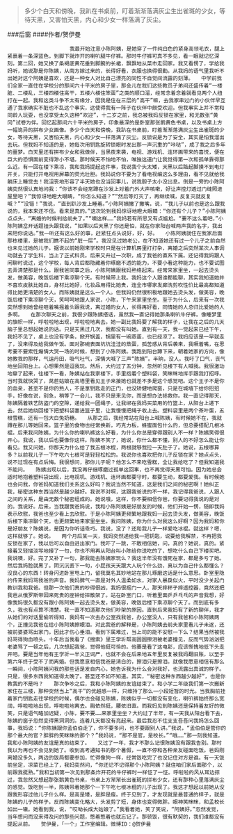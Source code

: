 > 多少个白天和傍晚，我趴在书桌前，盯着渐渐落满灰尘生出雀斑的少女，等待天黑，又害怕天黑，内心和少女一样落满了灰尘。

###后窗
####作者/贺伊曼

						我最开始注意小陈阿姨，是她穿了一件纯白色的紧身高领毛衣，腿上紧裹着一条深蓝色，到脚下就炸开的喇叭腿牛仔裤。那时牛仔裤可真不多见，看一眼就记忆深刻。第二回，她又换了条褐底黄花垂到脚腕的长裙，飘飘地从菜市走回家。我又看愣了，学给我妈听，她说那是你陈姨，从南方嫁过来的，长得好看，衣服也换得很勤。从我妈的语气里我听不出她对这个阿姨是喜欢，还是一种女人对比自己漂亮的同性不自觉间流露的刻薄。　　中学前我们全家一直住在学校分的那间六十平米的房子里，那会儿在我们这些教员子弟间还盛传着“一楼脏、二楼乱，三楼四楼住高干，五楼六楼住笨蛋”之类的顺口溜，经常念着念着就看见两个人扭打在一起。我和这类斗争不太有缘分，因我是住在三层的“高干”嘛，去我家串过门的小伙伴早互通了我家确实不脏也不乱这个事实，这使得我有一阵子在伙伴中颇受欢迎。但我事实上并不常和同龄人玩耍，也没享受太久这种“欢迎”，十二岁之前，我总被我妈反锁在家里，和无数张“黄冈”试卷为伴。回忆起那间六十平米的房子，印象最深的是卧室那张鹅黄色书桌，以及书桌上方一幅诡异的拼布少女画像。多少个白天和傍晚，我趴在书桌前，盯着渐渐落满灰尘生出雀斑的少女，等待天黑，又害怕天黑，内心和少女一样落满了灰尘。反锁说是为了安全，其实是怕我溜出去玩。但我妈不知道的是，她每次用钥匙旋转锁眼时发出那一声沉重的“咔哒”，成了我之后多年的噩梦。白天里还有拼布少女和我做伴，当黑夜来袭，电视、游戏机、连环画带来的喜悦，便在巨大的恐惧面前变得渺小不堪。那时候天不怕地不怕，唯独这道门让我觉得第一次和孤单靠得那么近。有一回在楼下乘凉，我和我妈提起这件事，我说我个头太矮，天黑以后踮起脚摸不到电灯开关，只能打开电视用屏幕的荧光壮胆。我妈说你不要为了看电视编这么多理由，看不见就给我躺床上睡觉去！我沮丧地形容了半天她也没当回事儿，说我胆子太小没出息。倒是一旁的小陈阿姨突然很认真地问我：“你该不会经常蹲在沙发上对着门外大声咳嗽，好让声控灯透过门缝照进屋里吧？”我惊讶地瞪大眼睛，“你怎么知道？”“然后等灯灭了，再继续喊，反复灭就反复喊？”“没错！”我说，“直到趴沙发上睡着。”小陈阿姨撇了撇嘴，说，“我儿子以前也是这么跟我说的，我本来还不信。看来是真的。”这次轮到我妈惊讶地瞪大眼睛：“你还有个儿子？”小陈阿姨点点头，“离婚的时候判给前夫了。”“噢这样……”我妈若有所思又有点尴尬。“要不这么着吧，”小陈阿姨岔开话题扭头跟我说，“如果以后天黑了你还是怕，就在你家阳台喊两声我的名字，我出来陪你说话。”我一听还有这么好的事，赶紧狂点头说好，好，好。　　小陈阿姨就住在我家后面那栋楼里，是被我们瞧不起的“脏一层”。我没见过她老公，在不知道她还有过一个儿子之前自然也未见过她的儿子。据说以前她刚来学校时只是在计算机房里打打杂，离婚之后突然某次人事调动就去了学生科，当上了正式科员。后来又升过一次职，成了我爸的直系下属。还记得我妈跟人闲聊时说过，这个学校，每人背后都隐藏着你琢磨不透的能力，不要小看这种能力，也不要试图去弄清楚那是什么。跟我爸同事之后，小陈阿姨跟我妈熟络起来。经常来家里坐，一起去烫头发，做美容，晚饭后楼下乘凉聊个天。有时候带上我。我妈这个人跟谁都能聊，其实我知道她并不喜欢皮肤比她白，身材比她好，化妆品用得比她贵，连全市哪家发廊洗剪吹性价比最高都知道得比她更清楚的女人。而陈姨就是这么一个人。但我妈仍然很积极地跟她去烫头发，做美容，晚饭后楼下乘凉聊个天，笑呵呵地跟人家说，小陈，下午来家里坐坐。至于为什么，后来有一次我突然想到她曾经咂着嘴摇着头跟我说，离过婚的女人，长得再好看，同情她的人总归比爱她的人多啊。　　在那次聊天之前，我很少跟陈姨搭话，虽然我一直记得她那条喇叭牛仔裤。像睡梦里的旗帜一样，呼啦啦地出现，呼啦啦地离去。她一副比我妈要了解我的样子，让我在之后的几天脑子里总想起她说的话。只是天黑过几次，我都没有叫她。直到有一天，我一觉起来已经下午，我妈不见了，桌上也没有字条，掀开锅盖，锅里有一碗蒸蛋，也已经凉了。我妈应该是一早就走了，没来得及给我做午饭。面对那碗表面坑坑洼洼的蒸蛋，孤苦感从背后袭来，我噘着嘴，在思考要不要索性煽情大哭一场的时候，想到了小陈阿姨。我跑到阳台蹲下来，朝着她家的方向，像她教我的那样，气运丹田，吸气吐气，深情大喊了三声“陈姨”。半晌，没人。我吁了口气，丧气地坐回阳台上。心想果然是逗我玩。然后，大约过了五分钟，忽然听见楼下有人喊我。我很激动地窜了起来，往楼下一看，陈姨站在我家楼下，手里抱着个塑料袋，笑眯眯地挥手跟我打招呼。当时我就快哭了，莴苣姑娘在高塔里看见王子来接她也就差不多是这个感觉吧。这个王子不是你的血亲，甚至不是你的熟人，不是拿钥匙走的正门，也没矫健地爬窗，只是在城墙下给你招招手，好像在说，别急，稍等了一会儿，我不只是来见你，而是想办法拯救你。我一直记得那天，陈姨隔着铁艺防盗门的空隙，递给我一团绳子，让我绑在我妈买菜用的竹篮上，从阳台上递下去。然后她绕回楼下把塑料袋塞进篮子里，让我慢慢把绳子收上去。塑料袋里是两个茶叶蛋，五根雪糕，还有一包大白兔奶糖。　　从那之后，我经常站在阳台上喊陈姨，有时候她不在，我就蹲在那儿等她回来。篮子里的食物也经常换新，巧克力板，蜂蜜面包什么的，但总要搭配几根冰棍。后来我问陈姨，为什么你的喇叭裤这么好看，为什么你总是穿得跟别人不一样？陈姨笑得很开心。我说，我以后也要像你这样。陈姨不笑了，她说，你什么都不懂，别人的不好怎么能让你看见。我又问她，你那天为什么给了我五根冰棍，两根就够我拉一天肚子了。她说，五根哪算多？以前我儿子一下午吃六七根可是轻轻松松的。我说你也喜欢把你儿子反锁在家？她点点头，说不过现在有点后悔。我很想问，那你儿子呢？他怎么不来吃雪糕，全让我给吃了？但我知道我不能问。　　陈姨出现以后，我没再仔细琢磨过孤单这回事，也不再觉得天黑可怕。因为她总会适时地抱着塑料袋出现，比电视机、游戏机、连环画都要守时，都要生动，都要爱我。有时候她也会问我，你爸妈知道我们关系这么好吗？我说当然不知道，这是我们之间的秘密啊！她纠正我，秘密这种东西当然是越少越好。我说不对啊，这跟我爸说的不一样，我记得我爸说，人跟人之间的关系，是由无数个秘密组成的。她说哦，这样，你不要相信你爸，你要记得我说的是对的。我说好。后来，当我跟我爸妈说，我和小陈阿姨是好朋友的时候，他们开始一愣，随即我妈表示欣慰，我爸也至少看上去欣慰。于是小陈阿姨更频繁地跟我妈一起去烫头发，做美容，晚饭后楼下乘凉聊个天，也更频繁地来家里坐坐。我问陈姨，你为什么对我这么好啊？因为我妈和你是好朋友？陈姨说，是因为你听话乖巧。我说，没了？还和我儿子一样爱吃冰棍。就这样？嗯，这样就够了。她说。　　两个月后某一天，我妈突然递给我一把钥匙，说要给我解禁，不再把我反锁在家了，我以后可以自由进出家门。我吓了一跳，不敢相信她，问，真的？她说，真的。紧接着又轻描淡写地接了一句，你也不用再从阳台叫小陈给你送吃的了，想吃什么自己下楼买吧。我说噢，好。完了又补了一句，那我能去陈姨家玩么？我这半年没有饿死在家，都是多亏了她。然后我妈脸就黑了。阴沉沉丢下一句，小屁孩天天跟大人玩个什么劲，真以为自己什么都懂么？没良心的东西！转身闪进卧室甩上门，留我莫名其妙地站在那儿琢磨这话是什么意思。卧室里隐约传来我妈骂我爸的声音。我妈脾气一直是对外人温柔如水，对家人暴戾似火，平时没少关起门教训我和我爸。但那一次他们真的吵得很凶，我妈很抠门一人，那天摔杯子摔遥控器，竟然还把我爸从俄罗斯带回来死贵的座钟给摔散架了。站在卧室门口，听着里面乒乒乓乓的声音我想，好像我妈很久都没有跟小陈阿姨一起去烫头发，做美容，晚饭后楼下乘凉聊个天了。而到底有多久，我也有点算不清楚。我一直不知道那次他们吵架的原因。直到后来我妈有了新的聊伴，我才从她们的对话里偷听得知，我妈有一次去办公室找我爸，办公室没人，只有我爸和小陈阿姨两个，正撞见我爸在给小陈阿姨擦眼泪。对此我爸的解释是，小陈阿姨去前夫家里看儿子未遂，还被前婆婆骂出家门，因此才伤心垂泪。看到下属难过，当上司的能不安慰一下么？结果当然被我妈骂得狗血喷头。十年后当我看了《搜索》里王学圻帮高圆圆擦泪被老婆撞见，反而气势汹汹把老婆骂了一顿之后，几次想起我爸，觉得他挺可怜的。他要是看了这电影，应该惭愧地低下头走开吧。要是当年他有王学圻一半义正词严，也就不会在后来地五年里反复被我妈翻旧账，以至于第六年终于受不了而离婚。但我愿意相信我爸是清白的，擦泪只是擦泪。就像我愿意相信有那么一瞬间，小陈阿姨问我的那些话是发自内心，她告诉我为什么会对我好，也流露出真诚的样子。只是，很多东西我知道得太晚了。甚至还不如不知道。其实，“秘密这种东西越少越好”，也是你教我的不是吗？　　那次争吵之后，我和小陈阿姨的友谊结束了。和小学二年级我们第一次搬新家住在三楼，那种突然当上“高干”的优越感一样，只维持了那么一小段短暂的时光。当我胸前挂着家门钥匙走往学校的时候，偶尔也会碰见陈姨，陈姨似乎一切都没有变化，喇叭裤始终那么宽阔，呼啦啦地出现，呼啦啦地离去。胸依然挺，腰依旧直。而我妈见到陈姨还是保持着友好的微笑，只是语气略加迟疑，小陈，要不要……来家里坐坐？大约过了半年，有一天我从阳台看下去，陈姨的窗子忽然变得黑洞洞的。连着几天都没有亮起来。最后我忍不住支支吾吾问我妈怎么回事，我妈说：“你陈姨跟你孟伯伯走了，你不要多问，也不要跟别人讲。”我说，“孟伯伯是管你的那个最大的官？胖胖的笑眯眯的那个？”我妈说，“那不是官，是校长。”“哦……”那一刻我知道，我和小陈阿姨的友谊是真的结束了。　　又过了一年，我才不那么记恨陈姨没有跟我告别。那时我以为再也不会见到她了。收到高考通知书的那个暑假，一直不停和各种亲友碰面吃饭。爸妈刚离婚没多久，两边的饭局都要参加，忙得像狗一样，经常饭吃完了也没记住对方是谁。有一天饭前坐定，凉菜已经上了，我妈突然问，“你还记不记得那个小陈阿姨？就住咱们家后面那个，以前跟我挺熟。”我和当初第一次见到那条炸开花的牛仔裤时一样怔了一怔。呼啦啦的风从耳边掠过，我忽然又想起那张鹅黄色书桌，书桌上方渐渐长出雀斑的拼布少女，还有那种心里落满灰尘的感觉。饭吃到一半，陈姨带着她那个一下午吃七根冰棍的儿子出现了。我这才想起以前她从没跟我形容过他儿子什么样。是高是矮，是胖是瘦。终于见到了，才发现就是最普通的样子，就是陈姨的儿子的样子。反而陈姨变化略大，头发剪了短，身体也变得微胖。眼神笑眯眯，和孟校长如出一辙。她看到我，说，“哎呦长成大姑娘了。”我看着她，笑了笑说，“阿姨好。”忽然发觉，当年想问而没来得及问的那些问题，憋着憋着也就忘记了。那顿饭，很有默契的，我们谁都没有提起从前。　　贺伊曼，「一个」工作室编辑。微博ID：@贺伊曼 
